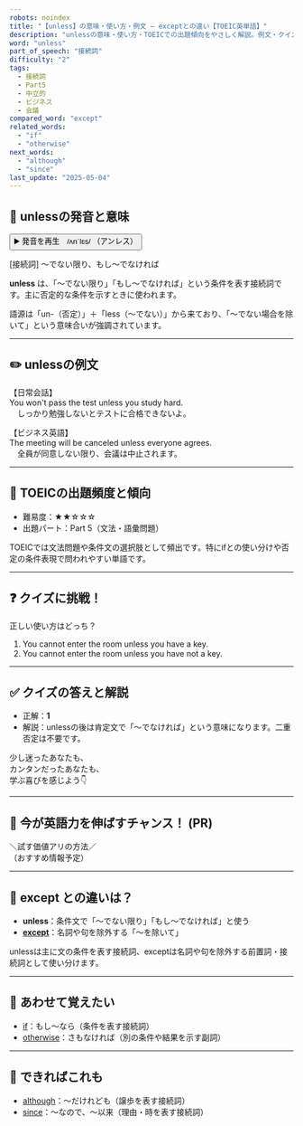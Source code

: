 ```yaml
---
robots: noindex
title: "【unless】の意味・使い方・例文 ― exceptとの違い【TOEIC英単語】"
description: "unlessの意味・使い方・TOEICでの出題傾向をやさしく解説。例文・クイズ付きでexceptとの違いもわかりやすく学べます。"
word: "unless"
part_of_speech: "接続詞"
difficulty: "2"
tags:
  - 接続詞
  - Part5
  - 中立的
  - ビジネス
  - 会議
compared_word: "except"
related_words:
  - "if"
  - "otherwise"
next_words:
  - "although"
  - "since"
last_update: "2025-05-04"
---
```


## 🔰 unlessの発音と意味

<button class="play-audio" onclick="playTTS('unless')">
  <span class="play-audio-main">
    ▶️ 発音を再生　/ʌnˈlɛs/
  </span>
  <span class="play-audio-sub">
    （アンレス）
  </span>
</button>

[接続詞] ～でない限り、もし～でなければ

**unless** は、「～でない限り」「もし～でなければ」という条件を表す接続詞です。主に否定的な条件を示すときに使われます。

語源は「un-（否定）」＋「less（～でない）」から来ており、「～でない場合を除いて」という意味合いが強調されています。

---

## ✏️ unlessの例文

【日常会話】  
You won't pass the test unless you study hard.  
　しっかり勉強しないとテストに合格できないよ。

【ビジネス英語】  
The meeting will be canceled unless everyone agrees.  
　全員が同意しない限り、会議は中止されます。

---

## 🎯 TOEICの出題頻度と傾向

- 難易度：★★☆☆☆
- 出題パート：Part 5（文法・語彙問題）

TOEICでは文法問題や条件文の選択肢として頻出です。特にifとの使い分けや否定の条件表現で問われやすい単語です。

---

## ❓ クイズに挑戦！

正しい使い方はどっち？

1. You cannot enter the room unless you have a key.  
2. You cannot enter the room unless you have not a key.

---

## ✅ クイズの答えと解説

- 正解：**1**
- 解説：unlessの後は肯定文で「～でなければ」という意味になります。二重否定は不要です。

少し迷ったあなたも、  
カンタンだったあなたも、  
学ぶ喜びを感じよう👇️

---

## 🚀 今が英語力を伸ばすチャンス！ (PR)

<div class="info-center">
＼試す価値アリの方法／<br>  
（おすすめ情報予定）
</div>

---

## 🤔  except との違いは？

- **unless**：条件文で「～でない限り」「もし～でなければ」と使う
- **[except](/word/except/)**：名詞や句を除外する「～を除いて」

unlessは主に文の条件を表す接続詞、exceptは名詞や句を除外する前置詞・接続詞として使い分けます。

---

## 🧩 あわせて覚えたい

- [if](/word/if/)：もし～なら（条件を表す接続詞）
- [otherwise](/word/otherwise/)：さもなければ（別の条件や結果を示す副詞）

---

## 📖 できればこれも

- [although](/word/although/)：～だけれども（譲歩を表す接続詞）
- [since](/word/since/)：～なので、～以来（理由・時を表す接続詞）

<!-- cvid: aid32_bid19 -->
